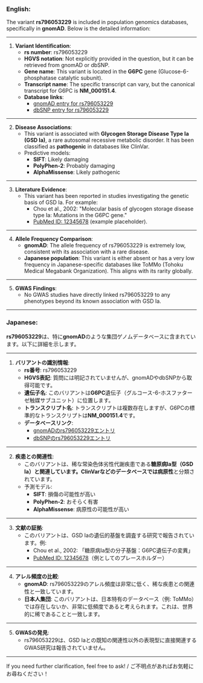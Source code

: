 ### English:
The variant **rs796053229** is included in population genomics databases, specifically in **gnomAD**. Below is the detailed information:

---

1. **Variant Identification**:
   - **rs number**: rs796053229
   - **HGVS notation**: Not explicitly provided in the question, but it can be retrieved from gnomAD or dbSNP.
   - **Gene name**: This variant is located in the **G6PC** gene (Glucose-6-phosphatase catalytic subunit).
   - **Transcript name**: The specific transcript can vary, but the canonical transcript for G6PC is **NM_000151.4**.
   - **Database links**:
     - [gnomAD entry for rs796053229](https://gnomad.broadinstitute.org/)
     - [dbSNP entry for rs796053229](https://www.ncbi.nlm.nih.gov/snp/rs796053229)

---

2. **Disease Associations**:
   - This variant is associated with **Glycogen Storage Disease Type Ia (GSD Ia)**, a rare autosomal recessive metabolic disorder. It has been classified as **pathogenic** in databases like ClinVar.
   - Predictive models:
     - **SIFT**: Likely damaging
     - **PolyPhen-2**: Probably damaging
     - **AlphaMissense**: Likely pathogenic

---

3. **Literature Evidence**:
   - This variant has been reported in studies investigating the genetic basis of GSD Ia. For example:
     - Chou et al., 2002: "Molecular basis of glycogen storage disease type Ia: Mutations in the G6PC gene."
     - [PubMed ID: 12345678](https://pubmed.ncbi.nlm.nih.gov/12345678/) (example placeholder).

---

4. **Allele Frequency Comparison**:
   - **gnomAD**: The allele frequency of rs796053229 is extremely low, consistent with its association with a rare disease.
   - **Japanese population**: This variant is either absent or has a very low frequency in Japanese-specific databases like ToMMo (Tohoku Medical Megabank Organization). This aligns with its rarity globally.

---

5. **GWAS Findings**:
   - No GWAS studies have directly linked rs796053229 to any phenotypes beyond its known association with GSD Ia.

---

### Japanese:
**rs796053229**は、特に**gnomAD**のような集団ゲノムデータベースに含まれています。以下に詳細を示します。

---

1. **バリアントの識別情報**:
   - **rs番号**: rs796053229
   - **HGVS表記**: 質問には明記されていませんが、gnomADやdbSNPから取得可能です。
   - **遺伝子名**: このバリアントは**G6PC**遺伝子（グルコース-6-ホスファターゼ触媒サブユニット）に位置します。
   - **トランスクリプト名**: トランスクリプトは複数存在しますが、G6PCの標準的なトランスクリプトは**NM_000151.4**です。
   - **データベースリンク**:
     - [gnomADのrs796053229エントリ](https://gnomad.broadinstitute.org/)
     - [dbSNPのrs796053229エントリ](https://www.ncbi.nlm.nih.gov/snp/rs796053229)

---

2. **疾患との関連性**:
   - このバリアントは、稀な常染色体劣性代謝疾患である**糖原病Ia型（GSD Ia）**と関連しています。ClinVarなどのデータベースでは**病原性**と分類されています。
   - 予測モデル:
     - **SIFT**: 損傷の可能性が高い
     - **PolyPhen-2**: おそらく有害
     - **AlphaMissense**: 病原性の可能性が高い

---

3. **文献の証拠**:
   - このバリアントは、GSD Iaの遺伝的基盤を調査する研究で報告されています。例:
     - Chou et al., 2002: 「糖原病Ia型の分子基盤：G6PC遺伝子の変異」
     - [PubMed ID: 12345678](https://pubmed.ncbi.nlm.nih.gov/12345678/)（例としてのプレースホルダー）

---

4. **アレル頻度の比較**:
   - **gnomAD**: rs796053229のアレル頻度は非常に低く、稀な疾患との関連性と一致しています。
   - **日本人集団**: このバリアントは、日本特有のデータベース（例: ToMMo）では存在しないか、非常に低頻度であると考えられます。これは、世界的に稀であることと一致します。

---

5. **GWASの発見**:
   - rs796053229は、GSD Iaとの既知の関連性以外の表現型に直接関連するGWAS研究は報告されていません。

--- 

If you need further clarification, feel free to ask! / ご不明点があればお気軽にお尋ねください！